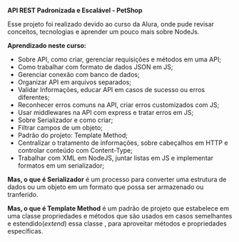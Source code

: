 **API REST Padronizada e Escalável - PetShop**

Esse projeto foi realizado devido ao curso da Alura, onde pude revisar conceitos, tecnologias e aprender um pouco mais sobre NodeJs.

<strong>Aprendizado neste curso:</strong>

* Sobre API, como criar, gerenciar requisições e métodos em uma API;
* Como trabalhar com formato de dados JSON em JS;
* Gerenciar conexão com banco de dados;
* Organizar API em arquivos separados;
* Validar Informações, educar API em casos de sucesso ou erros diferentes;
* Reconhecer erros comuns na API, criar erros customizados com JS;
* Usar middlewares na API com express e tratar erros em JS;
* Sobre Serializador e como criar;
* Filtrar campos de um objeto;
* Padrão do projeto: Template Method;
* Centralizar o tratamento de informações, sobre cabeçalhos em HTTP e controlar conteúdo com Content-Type;
* Trabalhar com XML em NodeJS, juntar listas em JS e implementar formatos em um serializador;

**Mas, o que é Serializador** é um processo para converter uma estrutura de dados ou um objeto em um formato que possa ser armazenado ou tranferido.

**Mas, o que é Template Method** é um padrão de projeto que estabelece em uma classe propriedades e métodos que são usados em casos semelhantes e estendido(*extend*) essa classe , para aproveitar métodos e propriedades específicas.